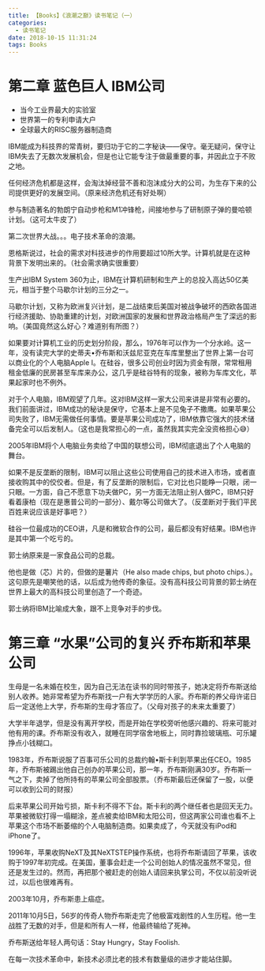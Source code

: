 ```yaml
---
title: 【Books】《浪潮之巅》读书笔记（一）
categories:
  - 读书笔记
date: 2018-10-15 11:31:24
tags: Books
---
```


# 第二章 蓝色巨人 IBM公司

- 当今工业界最大的实验室
- 世界第一的专利申请大户
- 全球最大的RISC服务器制造商

IBM能成为科技界的常青树，要归功于它的二字秘诀——保守。毫无疑问，保守让IBM失去了无数次发展机会，但是也让它能专注于做最重要的事，并因此立于不败之地。

任何经济危机都是这样，会淘汰掉经营不善和泡沫成分大的公司，为生存下来的公司提供更好的发展空间。（原来经济危机还有好处啊）

参与制造著名的勃朗宁自动步枪和M1冲锋枪，间接地参与了研制原子弹的曼哈顿计划。（这可太牛皮了）

第二次世界大战。。。电子技术革命的浪潮。

恩格斯说过，社会的需求对科技进步的作用要超过10所大学。计算机就是在这种背景下发明出来的。（社会需求确实很重要）

生产出IBM System 360为止，IBM在计算机研制和生产上的总投入高达50亿美元，相当于整个马歇尔计划的三分之一。

马歇尔计划，又称为欧洲复兴计划，是二战结束后美国对被战争破坏的西欧各国进行经济援助、协助重建的计划，对欧洲国家的发展和世界政治格局产生了深远的影响。（美国竟然这么好心？难道别有所图？）

如果要对计算机工业的历史划分阶段，那么，1976年可以作为一个分水岭。这一年，没有读完大学的史蒂夫•乔布斯和沃兹尼亚克在车库里整出了世界上第一台可以商业化的个人电脑Apple I。在硅谷，很多公司创业时因为资金有限，常常租用租金低廉的民房甚至车库来办公，这几乎是硅谷特有的现象，被称为车库文化，苹果起家时也不例外。

对于个人电脑，IBM观望了几年。这对IBM这样一家大公司来讲是非常有必要的。我们前面讲过，IBM成功的秘诀是保守，它基本上是不见兔子不撒鹰。如果苹果公司失败了，IBM无需做任何事情。要是苹果公司成功了，IBM依靠它强大的技术储备完全可以后发制人。（这也是我常担心的一点，虽然我其实完全没资格担心😅）

2005年IBM将个人电脑业务卖给了中国的联想公司，IBM彻底退出了个人电脑的舞台。

如果不是反垄断的限制，IBM可以阻止这些公司使用自己的技术进入市场，或者直接收购其中的佼佼者。但是，有了反垄断的限制后，它对比也只能睁一只眼，闭一只眼。一方面，自己不愿意下功夫做PC，另一方面无法阻止别人做PC，IBM只好看着康柏（现在是惠普公司的一部分）、戴尔等公司做大了。（反垄断对于我们平民百姓来说应该是好事吧？）

硅谷一位最成功的CEO讲，凡是和微软合作的公司，最后都没有好结果。IBM也许是其中第一个吃亏的。

郭士纳原来是一家食品公司的总裁。

他也是做（芯）片的，但做的是薯片（He also made chips, but photo chips.）。这句原先是嘲笑他的话，以后成为他传奇的象征。没有高科技公司背景的郭士纳在世界上最大的高科技公司里创造了一个奇迹。

郭士纳将IBM比喻成大象，跟不上竞争对手的步伐。

# 第三章 “水果”公司的复兴 乔布斯和苹果公司

生母是一名未婚在校生，因为自己无法在读书的同时带孩子，她决定将乔布斯送给别人收养。她非常希望为乔布斯找一户有大学学历的人家。乔布斯的养父母许诺日后一定送他上大学，乔布斯的生母才答应了。（父母对孩子的未来太重要了）

大学半年退学，但是没有离开学校，而是开始在学校旁听他感兴趣的、将来可能对他有用的课。乔布斯没有收入，就睡在同学宿舍地板上，同时靠捡玻璃瓶、可乐罐挣点小钱糊口。

1983年，乔布斯说服了百事可乐公司的总裁约翰•斯卡利到苹果出任CEO。1985年，乔布斯被踢出他自己创办的苹果公司，那一年，乔布斯刚满30岁。乔布斯一气之下，卖掉了他所持有的苹果公司全部股票。（乔布斯最后还保留了一股，以便可以收到公司的财报）

后来苹果公司开始亏损，斯卡利不得不下台。斯卡利的两个继任者也是回天无力。苹果被微软打得一塌糊涂，差点被卖给IBM和太阳公司，但这两家公司谁也看不上苹果这个市场不断萎缩的个人电脑制造商。如果卖成了，今天就没有iPod和iPhone了。

1996年，苹果收购NeXT及其NeXTSTEP操作系统，也将乔布斯请回了苹果，该收购于1997年初完成。在美国，董事会赶走一个公司创始人的情况虽然不常见，但还是发生过的。然而，再把那个被赶走的创始人请回来执掌公司，不仅以前没听说过，以后也很难再有。

2003年10月，乔布斯患上癌症。

2011年10月5日，56岁的传奇人物乔布斯走完了他极富戏剧性的人生历程。他一生战胜了无数的对手，但是和所有人一样，他最终输给了死神。

乔布斯送给年轻人两句话：Stay Hungry，Stay Foolish.

在每一次技术革命中，新技术必须比老的技术有数量级的进步才能站住脚。
